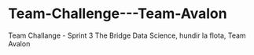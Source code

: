 # Team-Challenge---Team-Avalon
Team Challange - Sprint 3 The Bridge Data Science, hundir la flota, Team Avalon
